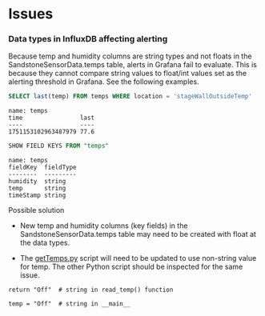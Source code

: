 # Issues

### Data types in InfluxDB affecting alerting

Because temp and humidity columns are string types and not floats in the SandstoneSensorData.temps table, alerts in Grafana fail to evaluate. This is because they cannot compare string values to float/int values set as the alerting threshold in Grafana. See the following examples.

```sql
SELECT last(temp) FROM temps WHERE location = 'stageWallOutsideTemp'
```

```
name: temps
time                last
----                ----
1751153102963487979 77.6
```

```sql
SHOW FIELD KEYS FROM "temps"
```

```
name: temps
fieldKey  fieldType
--------  ---------
humidity  string
temp      string
timeStamp string
```

Possible solution

* New temp and humidity columns (key fields) in the SandstoneSensorData.temps table may need to be created with float at the data types.

* The [getTemps.py](src/getTemps.py) script will need to be updated to use non-string value for temp. The other Python script should be inspected for the same issue.

```phython
return "Off"  # string in read_temp() function

temp = "Off"  # string in __main__
```
